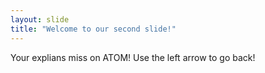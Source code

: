 ```yaml
---
layout: slide
title: "Welcome to our second slide!"
---
```

Your explians miss on ATOM! 
Use the left arrow to go back!